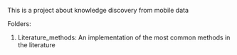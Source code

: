 This is a project about knowledge discovery from mobile data

Folders:
1. Literature_methods: An implementation of the most common methods in the literature